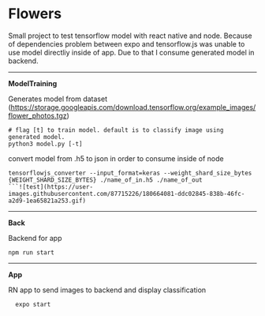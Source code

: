 # Flowers
Small project to test tensorflow model with react native and node. Because of dependencies problem between expo and tensorflow.js was unable to use model directliy inside of app. Due to that I consume generated model in backend.

---
**ModelTraining**

Generates model from dataset (https://storage.googleapis.com/download.tensorflow.org/example_images/flower_photos.tgz)
```
# flag [t] to train model. default is to classify image using generated model.
python3 model.py [-t] 
```
convert model from .h5 to json in order to consume inside of node 
```
tensorflowjs_converter --input_format=keras --weight_shard_size_bytes {WEIGHT_SHARD_SIZE_BYTES} ./name_of_in.h5 ./name_of_out
```![test](https://user-images.githubusercontent.com/87715226/180664081-ddc02845-838b-46fc-a2d9-1ea65821a253.gif)
```

---
**Back**

Backend for app
```
npm run start
```
---
**App**

RN app to send images to backend and display classification

```
  expo start
```
